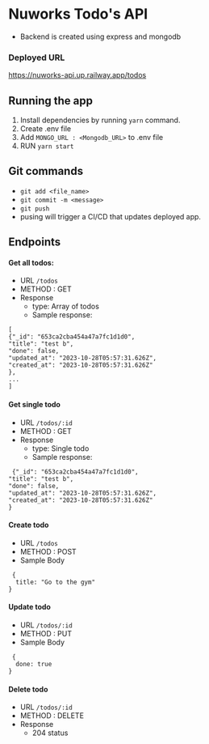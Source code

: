 # Nuworks Todo's API

- Backend is created using express and mongodb

### Deployed URL
<a href="https://nuworks-api.up.railway.app/todos" target="_blank">https://nuworks-api.up.railway.app/todos</a>

## Running the app
1. Install dependencies by running ```yarn``` command.
2. Create .env file
3. Add ```MONGO_URL : <Mongodb_URL>``` to .env file
4. RUN ```yarn start```

## Git commands
 - ```git add <file_name>```
 - ```git commit -m <message>```
 - ```git push```
 - pusing will trigger a CI/CD that updates deployed app.


## Endpoints

#### Get all todos:
-  URL ```/todos```
-  METHOD : GET
-  Response
     - type: Array of todos
     - Sample response:
```
[
{"_id": "653ca2cba454a47a7fc1d1d0",
"title": "test b",
"done": false,
"updated_at": "2023-10-28T05:57:31.626Z",
"created_at": "2023-10-28T05:57:31.626Z"
},
...
]
```

#### Get single todo
-  URL ```/todos/:id```
-  METHOD : GET
-  Response
     - type: Single todo
     - Sample response:
```
 {"_id": "653ca2cba454a47a7fc1d1d0",
"title": "test b",
"done": false,
"updated_at": "2023-10-28T05:57:31.626Z",
"created_at": "2023-10-28T05:57:31.626Z"
}
```


#### Create todo
-  URL ```/todos```
-  METHOD : POST
-  Sample Body
```
 {
  title: "Go to the gym"
}
```


#### Update todo
-  URL ```/todos/:id```
-  METHOD : PUT
-  Sample Body
```
 {
  done: true
}
```

#### Delete todo 
-  URL ```/todos/:id```
-  METHOD : DELETE
- Response
  -  204 status

